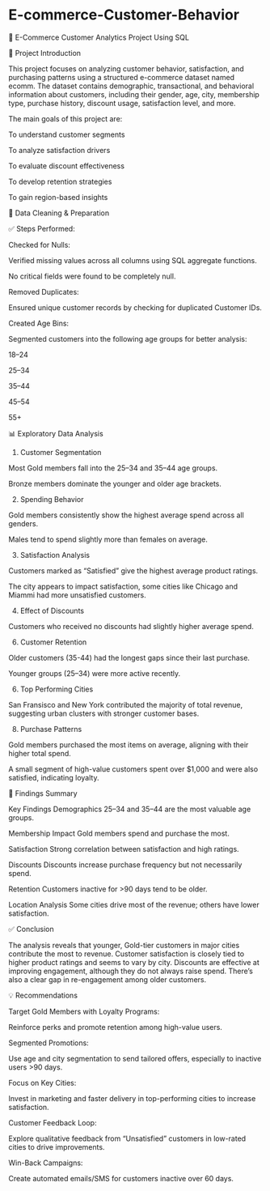 # E-commerce-Customer-Behavior


🛒 E-Commerce Customer Analytics Project Using SQL


📌 Project Introduction


This project focuses on analyzing customer behavior, satisfaction, and purchasing patterns using a structured e-commerce dataset named ecomm. The dataset contains demographic, transactional, and behavioral information about customers, including their gender, age, city, membership type, purchase history, discount usage, satisfaction level, and more.

The main goals of this project are:

To understand customer segments

To analyze satisfaction drivers

To evaluate discount effectiveness

To develop retention strategies

To gain region-based insights


🧹 Data Cleaning & Preparation


✅ Steps Performed:


Checked for Nulls:

Verified missing values across all columns using SQL aggregate functions.

No critical fields were found to be completely null.

Removed Duplicates:

Ensured unique customer records by checking for duplicated Customer IDs.

Created Age Bins:

Segmented customers into the following age groups for better analysis:

18–24

25–34

35–44

45–54

55+



📊 Exploratory Data Analysis


1. Customer Segmentation

   
Most Gold members fall into the 25–34 and 35–44 age groups.

Bronze members dominate the younger and older age brackets.

2. Spending Behavior

   
Gold members consistently show the highest average spend across all genders.

Males tend to spend slightly more than females on average.

3. Satisfaction Analysis


Customers marked as “Satisfied” give the highest average product ratings.

The city appears to impact satisfaction, some cities like Chicago and Miammi had more unsatisfied customers.

4. Effect of Discounts


Customers who received no discounts had slightly higher average spend.

6. Customer Retention

   
Older customers (35-44) had the longest gaps since their last purchase.

Younger groups (25–34) were more active recently.

6. Top Performing Cities

   
San Fransisco and New York contributed the majority of total revenue, suggesting urban clusters with stronger customer bases.

8. Purchase Patterns

Gold members purchased the most items on average, aligning with their higher total spend.

A small segment of high-value customers spent over $1,000 and were also satisfied, indicating loyalty.

🧠 Findings Summary


Key Findings
Demographics	25–34 and 35–44 are the most valuable age groups.

Membership Impact	Gold members spend and purchase the most.

Satisfaction	Strong correlation between satisfaction and high ratings.

Discounts	Discounts increase purchase frequency but not necessarily spend.

Retention	Customers inactive for >90 days tend to be older.

Location Analysis	Some cities drive most of the revenue; others have lower satisfaction.

✅ Conclusion

The analysis reveals that younger, Gold-tier customers in major cities contribute the most to revenue. Customer satisfaction is closely tied to higher product ratings and seems to vary by city. Discounts are effective at improving engagement, although they do not always raise spend. There’s also a clear gap in re-engagement among older customers.

💡 Recommendations

Target Gold Members with Loyalty Programs:

Reinforce perks and promote retention among high-value users.

Segmented Promotions:

Use age and city segmentation to send tailored offers, especially to inactive users >90 days.

Focus on Key Cities:

Invest in marketing and faster delivery in top-performing cities to increase satisfaction.

Customer Feedback Loop:

Explore qualitative feedback from “Unsatisfied” customers in low-rated cities to drive improvements.

Win-Back Campaigns:

Create automated emails/SMS for customers inactive over 60 days.

